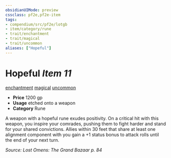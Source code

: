 ```yaml
---
obsidianUIMode: preview
cssclass: pf2e,pf2e-item
tags:
- compendium/src/pf2e/lotgb
- item/category/rune
- trait/enchantment
- trait/magical
- trait/uncommon
aliases: ["Hopeful"]
---
```

# Hopeful *Item 11*  
[enchantment](/rules/traits/enchantment.md)  [magical](/rules/traits/magical.md)  [uncommon](/rules/traits/uncommon.md)  

- **Price** 1200 gp
- **Usage** etched onto a weapon
- **Category** Rune

A weapon with a hopeful rune exudes positivity. On a critical hit with this weapon, you inspire your comrades, pushing them to fight harder and stand for your shared convictions. Allies within 30 feet that share at least one alignment component with you gain a +1 status bonus to attack rolls until the end of your next turn.

*Source: Lost Omens: The Grand Bazaar p. 84*